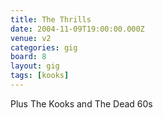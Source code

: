 ```yaml
---
title: The Thrills
date: 2004-11-09T19:00:00.000Z
venue: v2
categories: gig
board: 8
layout: gig
tags: [kooks]
---
```

Plus The Kooks and The Dead 60s